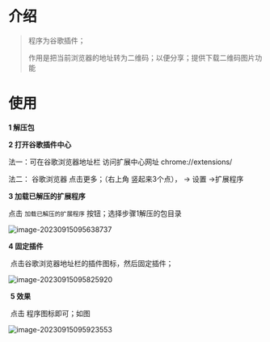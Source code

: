 # 介绍

>  程序为谷歌插件；
>
>  作用是把当前浏览器的地址转为二维码；以便分享；提供下载二维码图片功能





# 使用

**1 解压包**

**2 打开谷歌插件中心**

   法一：可在谷歌浏览器地址栏 访问扩展中心网址  chrome://extensions/ 

   法二： 谷歌浏览器  点击更多；（右上角 竖起来3个点）， -> 设置 ->扩展程序

**3  加载已解压的扩展程序**

   点击 `加载已解压的扩展程序` 按钮；选择步骤1解压的包目录

![image-20230915095638737](http://sap.number10.cn/i/10911402523165696)

**4  固定插件**

​    点击谷歌浏览器地址栏的插件图标，然后固定插件；

![image-20230915095825920](http://sap.number10.cn/i/10911408576529408)



​    **5 效果** 

​        点击 程序图标即可；如图

![image-20230915095923553](http://sap.number10.cn/i/10911409644405760)

